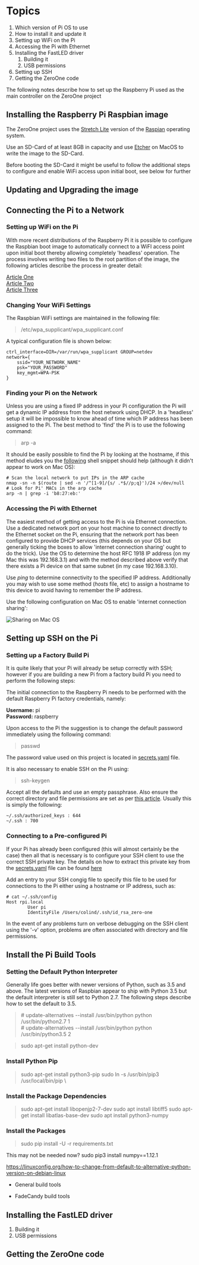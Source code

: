 # Topics

1. Which version of Pi OS to use
1. How to install it and update it
1. Setting up WiFi on the Pi
1. Accessing the Pi with Ethernet
1. Installing the FastLED driver
    1. Building it 
    1. USB permissions
1. Setting up SSH
1. Getting the ZeroOne code

The following notes describe how to set up the Raspberry Pi used as the main controller on the ZeroOne project

## Installing the Raspberry Pi Raspbian image

The ZeroOne project uses the [Stretch Lite](https://downloads.raspberrypi.org/raspbian_lite_latest) version of the [Raspian](https://www.raspberrypi.org/downloads/raspbian/) operating system.

Use an SD-Card of at least 8GB in capacity and use [Etcher](https://etcher.io/) on MacOS to write the image to the SD-Card. 

Before booting the SD-Card it might be useful to follow the additional steps to configure and enable WiFi access upon initial boot, see below for further

## Updating and Upgrading the image

## Connecting the Pi to a Network

### Setting up WiFi on the Pi

With more recent distributions of the Raspberry Pi it is possible to configure the Raspbian boot image to automatically connect to a WiFI access point upon initial boot thereby allowing completely 'headless' operation. The process involves writing two files to the root partition of the image, the following articles describe the process in greater detail:

[Article One](https://medium.com/@danidudas/install-raspbian-jessie-lite-and-setup-wi-fi-without-access-to-command-line-or-using-the-network-97f065af722e) \
[Article Two](https://howchoo.com/g/ndy1zte2yjn/how-to-set-up-wifi-on-your-raspberry-pi-without-ethernet) \
[Article Three](
https://howchoo.com/g/ote0ywmzywj/how-to-enable-ssh-on-raspbian-jessie-without-a-screen)

### Changing Your WiFi Settings

The Raspbian WiFi settings are maintained in the following file:

> /etc/wpa_supplicant/wpa_supplicant.conf

A typical configuration file is shown below:

```
ctrl_interface=DIR=/var/run/wpa_supplicant GROUP=netdev
network={
    ssid="YOUR_NETWORK_NAME"
    psk="YOUR_PASSWORD"
    key_mgmt=WPA-PSK
}
```

### Finding your Pi on the Network

Unless you are using a fixed IP address in your Pi configuration the Pi will get a dynamic IP address from the host network using DHCP. In a 'headless' setup it will be impossible to know ahead of time which IP address has been assigned to the Pi. The best method to 'find' the Pi is to use the following command:

> arp -a

It should be easily possible to find the Pi by looking at the hostname, if this method eludes you the [following](https://gist.github.com/dolmen/511a94761f8089964a03) shell snippet should help (although it didn't appear to work on Mac OS):

```
# Scan the local network to put IPs in the ARP cache
nmap -sn -n $(route | sed -n '/^[1-9]/{s/ .*$//p;q}')/24 >/dev/null
# Look for Pi' MACs in the arp cache
arp -n | grep -i 'b8:27:eb:'
```

### Accessing the Pi with Ethernet

The easiest method of getting access to the Pi is via Ethernet connection. Use a dedicated network port on your host machine to connect directly to the Ethernet socket on the Pi, ensuring that the network port has been configured to provide DHCP services (this depends on your OS but generally ticking the boxes to allow 'internet connection sharing' ought to do the trick). Use the OS to determine the host RFC 1918 IP address (on my Mac this was 192.168.3.1) and with the method described above verify that there exists a Pi device on that same subnet (in my case 192.168.3.10).

Use _ping_ to determine connectivity to the specified IP address. Additionally you may wish to use some method (_hosts_ file, etc) to assign a hostname to this device to avoid having to remember the IP address.

Use the following configuration on Mac OS to enable 'internet connection sharing':

![Sharing on Mac OS](https://raw.githubusercontent.com/colindomoney/ZeroOne/master/Documentation/images/Sharing.png)

## Setting up SSH on the Pi

### Setting up a Factory Build Pi
It is quite likely that your Pi will already be setup correctly with SSH; however if you are building a new Pi from a factory build Pi you need to perform the following steps:

The initial connection to the Raspberry Pi needs to be performed with the default Raspberry Pi factory credentials, namely:

__Username:__ pi \
__Password:__ raspberry

Upon access to the Pi the suggestion is to change the default password immediately using the following command:
> passwd

The password value used on this project is located in [secrets.yaml](https://github.com/colindomoney/ZeroOne/blob/master/secrets.yaml) file. 

It is also necessary to enable SSH on the Pi using:

> ssh-keygen

Accept all the defaults and use an empty passphrase. Also ensure the correct directory and file permissions are set as per [this article](https://www.raspberrypi.org/forums/viewtopic.php?t=23061). Usually this is simply the following:

```
~/.ssh/authorized_keys : 644
~/.ssh : 700
```

### Connecting to a Pre-configured Pi

If your Pi has already been configured (this will almost certainly be the case) then all that is necessary is to configure your SSH client to use the correct SSH private key. The details on how to extract this private key from the [secrets.yaml](https://github.com/colindomoney/ZeroOne/blob/master/secrets.yaml) file can be found [here](https://github.com/colindomoney/ZeroOne/blob/master/Documentation/Setting%20up%20Git-Crypt.md)

Add an entry to your SSH congig file to specify this file to be used for connections to the Pi either using a hostname or IP address, such as:

```
# cat ~/.ssh/config
Host rpi.local
        User pi
        IdentityFile /Users/colind/.ssh/id_rsa_zero-one
```
In the event of any problems turn on verbose debugging on the SSH client using the '-v' option, problems are often associated with directory and file permissions.

## Install the Pi Build Tools

### Setting the Default Python Interpreter

Generally life goes better with newer versions of Python, such as 3.5 and above. The latest versions of Raspbian appear to ship with Python 3.5 but the default interpreter is still set to Python 2.7. The following steps describe how to set the default to 3.5.

> \# update-alternatives --install /usr/bin/python python /usr/bin/python2.7 1 \
> \# update-alternatives --install /usr/bin/python python /usr/bin/python3.5 2 

> sudo apt-get install python-dev

### Install Python Pip
> sudo apt-get install python3-pip
> sudo ln -s /usr/bin/pip3 /usr/local/bin/pip \

### Install the Package Dependencies

> sudo apt-get install libopenjp2-7-dev
> sudo apt install libtiff5
> sudo apt-get install libatlas-base-dev
> sudo apt install python3-numpy

### Install the Packages

> sudo pip install -U -r requirements.txt

This may not be needed now?
sudo pip3 install numpy==1.12.1

https://linuxconfig.org/how-to-change-from-default-to-alternative-python-version-on-debian-linux


* General build tools


* FadeCandy build tools

## Installing the FastLED driver
1. Building it 
1. USB permissions

## Getting the ZeroOne code